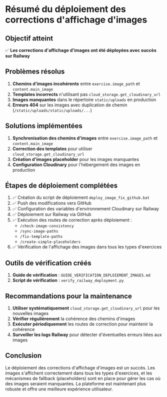 # Résumé du déploiement des corrections d'affichage d'images

## Objectif atteint
✅ **Les corrections d'affichage d'images ont été déployées avec succès sur Railway**

## Problèmes résolus
1. **Chemins d'images incohérents** entre `exercise.image_path` et `content.main_image`
2. **Templates incorrects** n'utilisant pas `cloud_storage.get_cloudinary_url`
3. **Images manquantes** dans le répertoire `static/uploads` en production
4. **Erreurs 404** sur les images avec duplication de chemin (`/static/uploads/static/uploads/...`)

## Solutions implémentées
1. **Synchronisation des chemins d'images** entre `exercise.image_path` et `content.main_image`
2. **Correction des templates** pour utiliser `cloud_storage.get_cloudinary_url`
3. **Création d'images placeholder** pour les images manquantes
4. **Configuration Cloudinary** pour l'hébergement des images en production

## Étapes de déploiement complétées
1. ✅ Création du script de déploiement `deploy_image_fix_github.bat`
2. ✅ Push des modifications vers GitHub
3. ✅ Configuration des variables d'environnement Cloudinary sur Railway
4. ✅ Déploiement sur Railway via GitHub
5. ✅ Exécution des routes de correction après déploiement :
   - `/check-image-consistency`
   - `/sync-image-paths`
   - `/fix-template-paths`
   - `/create-simple-placeholders`
6. ✅ Vérification de l'affichage des images dans tous les types d'exercices

## Outils de vérification créés
1. **Guide de vérification** : `GUIDE_VERIFICATION_DEPLOIEMENT_IMAGES.md`
2. **Script de vérification** : `verify_railway_deployment.py`

## Recommandations pour la maintenance
1. **Utiliser systématiquement** `cloud_storage.get_cloudinary_url` pour les nouvelles images
2. **Vérifier régulièrement** la cohérence des chemins d'images
3. **Exécuter périodiquement** les routes de correction pour maintenir la cohérence
4. **Surveiller les logs Railway** pour détecter d'éventuelles erreurs liées aux images

## Conclusion
Le déploiement des corrections d'affichage d'images est un succès. Les images s'affichent correctement dans tous les types d'exercices, et les mécanismes de fallback (placeholders) sont en place pour gérer les cas où des images seraient manquantes. La plateforme est maintenant plus robuste et offre une meilleure expérience utilisateur.
